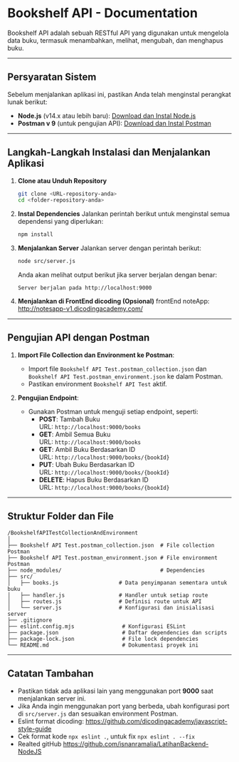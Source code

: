 
# Bookshelf API - Documentation

Bookshelf API adalah sebuah RESTful API yang digunakan untuk mengelola data buku, termasuk menambahkan, melihat, mengubah, dan menghapus buku.

---

## Persyaratan Sistem
Sebelum menjalankan aplikasi ini, pastikan Anda telah menginstal perangkat lunak berikut:
- **Node.js** (v14.x atau lebih baru): [Download dan Instal Node.js](https://nodejs.org/)
- **Postman v 9** (untuk pengujian API): [Download dan Instal Postman](https://dl.pstmn.io/download/version/9.31.0/win64)

---

## Langkah-Langkah Instalasi dan Menjalankan Aplikasi

1. **Clone atau Unduh Repository**
   ```bash
   git clone <URL-repository-anda>
   cd <folder-repository-anda>
   ```

2. **Instal Dependencies**
   Jalankan perintah berikut untuk menginstal semua dependensi yang diperlukan:
   ```bash
   npm install
   ```

3. **Menjalankan Server**
   Jalankan server dengan perintah berikut:
   ```bash
   node src/server.js
   ```
   Anda akan melihat output berikut jika server berjalan dengan benar:
   ```
   Server berjalan pada http://localhost:9000
   ```

4. **Menjalankan di FrontEnd dicoding (Opsional)**
    frontEnd noteApp: http://notesapp-v1.dicodingacademy.com/
---

## Pengujian API dengan Postman

1. **Import File Collection dan Environment ke Postman**:
   - Import file `Bookshelf API Test.postman_collection.json` dan `Bookshelf API Test.postman_environment.json` ke dalam Postman.
   - Pastikan environment `Bookshelf API Test` aktif.

2. **Pengujian Endpoint**:
   - Gunakan Postman untuk menguji setiap endpoint, seperti:
     - **POST**: Tambah Buku  
       URL: `http://localhost:9000/books`
     - **GET**: Ambil Semua Buku  
       URL: `http://localhost:9000/books`
     - **GET**: Ambil Buku Berdasarkan ID  
       URL: `http://localhost:9000/books/{bookId}`
     - **PUT**: Ubah Buku Berdasarkan ID  
       URL: `http://localhost:9000/books/{bookId}`
     - **DELETE**: Hapus Buku Berdasarkan ID  
       URL: `http://localhost:9000/books/{bookId}`

---

## Struktur Folder dan File

```
/BookshelfAPITestCollectionAndEnvironment
│
├── Bookshelf API Test.postman_collection.json  # File collection Postman
├── Bookshelf API Test.postman_environment.json # File environment Postman
├── node_modules/                               # Dependencies
├── src/
│   ├── books.js                   # Data penyimpanan sementara untuk buku
│   ├── handler.js                 # Handler untuk setiap route
│   ├── routes.js                  # Definisi route untuk API
│   └── server.js                  # Konfigurasi dan inisialisasi server
├── .gitignore                     
├── eslint.config.mjs               # Konfigurasi ESLint
├── package.json                    # Daftar dependencies dan scripts
├── package-lock.json               # File lock dependencies
└── README.md                       # Dokumentasi proyek ini
```

---

## Catatan Tambahan
- Pastikan tidak ada aplikasi lain yang menggunakan port **9000** saat menjalankan server ini.
- Jika Anda ingin menggunakan port yang berbeda, ubah konfigurasi port di `src/server.js` dan sesuaikan environment Postman.
- Eslint format dicoding: https://github.com/dicodingacademy/javascript-style-guide
- Cek format kode `npx eslint .`, untuk fix `npx eslint . --fix`
- Realted gitHub https://github.com/isnanramalia/LatihanBackend-NodeJS
